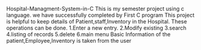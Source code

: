 Hospital-Managment-System-in-C
This is my semester project using c language.
we have successfully completed by First C program
This project is helpful to keep details of Patient,staff,Inventory in the Hospital.
These operations can be done.
   1.Enter a new entry.
   2.Modify existing
   3.search
   4.listing of records
   5.delete
   6.main menu
Basic Information of the patient,Employee,Inventory is taken from the user
